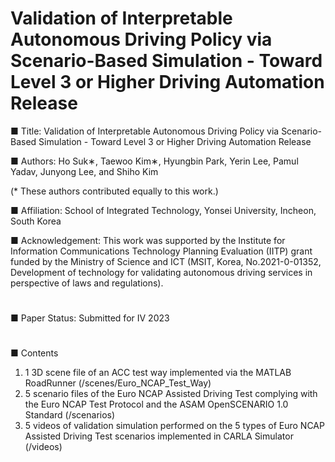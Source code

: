 # Validation of Interpretable Autonomous Driving Policy via Scenario-Based Simulation - Toward Level 3 or Higher Driving Automation Release

■ Title: Validation of Interpretable Autonomous Driving Policy via Scenario-Based Simulation - Toward Level 3 or Higher Driving Automation Release

■ Authors: Ho Suk∗, Taewoo Kim∗, Hyungbin Park, Yerin Lee, Pamul Yadav, Junyong Lee, and Shiho Kim

(* These authors contributed equally to this work.)

■ Affiliation: School of Integrated Technology, Yonsei University, Incheon, South Korea

■ Acknowledgement: This work was supported by the Institute for Information Communications Technology Planning Evaluation (IITP) grant funded by the Ministry of Science and ICT (MSIT, Korea, No.2021-0-01352, Development of technology for validating autonomous driving services in perspective of laws and regulations). 
#
■ Paper Status: Submitted for IV 2023
#
■ Contents
1. 1 3D scene file of an ACC test way implemented via the MATLAB RoadRunner
(/scenes/Euro_NCAP_Test_Way)
2. 5 scenario files of the Euro NCAP Assisted Driving Test complying with the Euro NCAP Test Protocol and the ASAM OpenSCENARIO 1.0 Standard
(/scenarios)
3. 5 videos of validation simulation performed on the 5 types of Euro NCAP Assisted Driving Test scenarios implemented in CARLA Simulator
(/videos)
